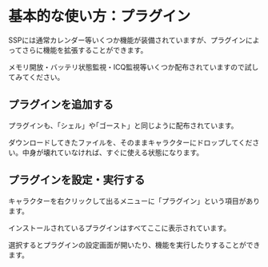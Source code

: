 # 基本的な使い方：プラグイン

SSPには通常カレンダー等いくつか機能が装備されていますが、プラグインによってさらに機能を拡張することができます。

メモリ開放・バッテリ状態監視・ICQ監視等いくつか配布されていますので試してみてください。

## プラグインを追加する

プラグインも、「シェル」や｢ゴースト」と同じように配布されています。

ダウンロードしてきたファイルを、そのままキャラクターに<span class="Doing">ドロップ</span>してください。中身が壊れていなければ、すぐに使える状態になります。

## プラグインを設定・実行する

キャラクターを右クリックして出るメニューに「プラグイン」という項目があります。

インストールされているプラグインはすべてここに表示されています。

選択するとプラグインの設定画面が開いたり、機能を実行したりすることができます。
